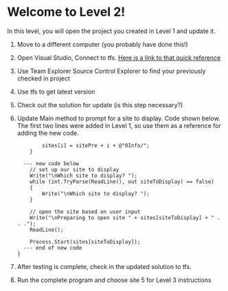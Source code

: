 # Welcome to Level 2!

In this level, you will open the project you created in Level 1 and update it.


1.	Move to a different computer (you probably have done this!)
2.	Open Visual Studio, Connect to tfs. [Here is a link to that quick reference](https://github.com/OTC-CISRiley/CIS150InfoLevel1/blob/master/docs/ConnecttoTFS.pdf)
3.	Use Team Explorer Source Control Explorer to find your previously checked in project
4.	Use tfs to get latest version
5.	Check out the solution for update (is this step necessary?)
6.	Update Main method to prompt for a site to display. Code shown below. The first two lines 
    were added in Level 1, so use them as a reference for adding the new code.

                sites[i] = sitePre + i + @"0Info/";
            }

          --- new code below
            // set up our site to display
            Write("\nWhich site to display? ");
            while (int.TryParse(ReadLine(), out siteToDisplay) == false)
            {
                Write("\nWhich site to display? ");
            }

            // open the site based on user input
            Write("\nPreparing to open site " + sites[siteToDisplay] + " . . .");
            ReadLine();

            Process.Start(sites[siteToDisplay]);
          --- end of new code
        }

7.	After testing is complete, check in the updated solution to tfs.
8.	Run the complete program and choose site 5 for Level 3 instructions
